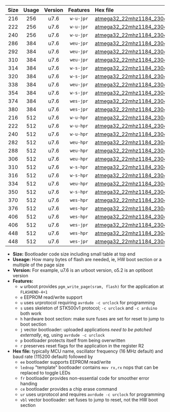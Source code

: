 |Size|Usage|Version|Features|Hex file|
|:-:|:-:|:-:|:-:|:--|
|216|256|u7.6|`w-u-jpr`|[atmega32_22mhz1184_230400bps_ur_vbl.hex](https://raw.githubusercontent.com/stefanrueger/urboot/main//atmega32_22mhz1184_230400bps_ur_vbl.hex)|
|222|256|u7.6|`w-u-jpr`|[atmega32_22mhz1184_230400bps_lednop_ur_vbl.hex](https://raw.githubusercontent.com/stefanrueger/urboot/main//atmega32_22mhz1184_230400bps_lednop_ur_vbl.hex)|
|240|256|u7.6|`w-u-jpr`|[atmega32_22mhz1184_230400bps_lednop_fr_ur_vbl.hex](https://raw.githubusercontent.com/stefanrueger/urboot/main//atmega32_22mhz1184_230400bps_lednop_fr_ur_vbl.hex)|
|286|384|u7.6|`weu-jpr`|[atmega32_22mhz1184_230400bps_ee_ur_vbl.hex](https://raw.githubusercontent.com/stefanrueger/urboot/main//atmega32_22mhz1184_230400bps_ee_ur_vbl.hex)|
|292|384|u7.6|`weu-jpr`|[atmega32_22mhz1184_230400bps_ee_lednop_ur_vbl.hex](https://raw.githubusercontent.com/stefanrueger/urboot/main//atmega32_22mhz1184_230400bps_ee_lednop_ur_vbl.hex)|
|310|384|u7.6|`weu-jpr`|[atmega32_22mhz1184_230400bps_ee_lednop_fr_ur_vbl.hex](https://raw.githubusercontent.com/stefanrueger/urboot/main//atmega32_22mhz1184_230400bps_ee_lednop_fr_ur_vbl.hex)|
|314|384|u7.6|`w-s-jpr`|[atmega32_22mhz1184_230400bps_vbl.hex](https://raw.githubusercontent.com/stefanrueger/urboot/main//atmega32_22mhz1184_230400bps_vbl.hex)|
|320|384|u7.6|`w-s-jpr`|[atmega32_22mhz1184_230400bps_lednop_vbl.hex](https://raw.githubusercontent.com/stefanrueger/urboot/main//atmega32_22mhz1184_230400bps_lednop_vbl.hex)|
|338|384|u7.6|`weu-jpr`|[atmega32_22mhz1184_230400bps_ee_lednop_fr_ce_ur_vbl.hex](https://raw.githubusercontent.com/stefanrueger/urboot/main//atmega32_22mhz1184_230400bps_ee_lednop_fr_ce_ur_vbl.hex)|
|354|384|u7.6|`w-s-jpr`|[atmega32_22mhz1184_230400bps_lednop_fr_vbl.hex](https://raw.githubusercontent.com/stefanrueger/urboot/main//atmega32_22mhz1184_230400bps_lednop_fr_vbl.hex)|
|374|384|u7.6|`wes-jpr`|[atmega32_22mhz1184_230400bps_ee_vbl.hex](https://raw.githubusercontent.com/stefanrueger/urboot/main//atmega32_22mhz1184_230400bps_ee_vbl.hex)|
|380|384|u7.6|`wes-jpr`|[atmega32_22mhz1184_230400bps_ee_lednop_vbl.hex](https://raw.githubusercontent.com/stefanrueger/urboot/main//atmega32_22mhz1184_230400bps_ee_lednop_vbl.hex)|
|216|512|u7.6|`w-u-hpr`|[atmega32_22mhz1184_230400bps_ur.hex](https://raw.githubusercontent.com/stefanrueger/urboot/main//atmega32_22mhz1184_230400bps_ur.hex)|
|222|512|u7.6|`w-u-hpr`|[atmega32_22mhz1184_230400bps_lednop_ur.hex](https://raw.githubusercontent.com/stefanrueger/urboot/main//atmega32_22mhz1184_230400bps_lednop_ur.hex)|
|240|512|u7.6|`w-u-hpr`|[atmega32_22mhz1184_230400bps_lednop_fr_ur.hex](https://raw.githubusercontent.com/stefanrueger/urboot/main//atmega32_22mhz1184_230400bps_lednop_fr_ur.hex)|
|282|512|u7.6|`weu-hpr`|[atmega32_22mhz1184_230400bps_ee_ur.hex](https://raw.githubusercontent.com/stefanrueger/urboot/main//atmega32_22mhz1184_230400bps_ee_ur.hex)|
|288|512|u7.6|`weu-hpr`|[atmega32_22mhz1184_230400bps_ee_lednop_ur.hex](https://raw.githubusercontent.com/stefanrueger/urboot/main//atmega32_22mhz1184_230400bps_ee_lednop_ur.hex)|
|306|512|u7.6|`weu-hpr`|[atmega32_22mhz1184_230400bps_ee_lednop_fr_ur.hex](https://raw.githubusercontent.com/stefanrueger/urboot/main//atmega32_22mhz1184_230400bps_ee_lednop_fr_ur.hex)|
|310|512|u7.6|`w-s-hpr`|[atmega32_22mhz1184_230400bps.hex](https://raw.githubusercontent.com/stefanrueger/urboot/main//atmega32_22mhz1184_230400bps.hex)|
|316|512|u7.6|`w-s-hpr`|[atmega32_22mhz1184_230400bps_lednop.hex](https://raw.githubusercontent.com/stefanrueger/urboot/main//atmega32_22mhz1184_230400bps_lednop.hex)|
|334|512|u7.6|`weu-hpr`|[atmega32_22mhz1184_230400bps_ee_lednop_fr_ce_ur.hex](https://raw.githubusercontent.com/stefanrueger/urboot/main//atmega32_22mhz1184_230400bps_ee_lednop_fr_ce_ur.hex)|
|350|512|u7.6|`w-s-hpr`|[atmega32_22mhz1184_230400bps_lednop_fr.hex](https://raw.githubusercontent.com/stefanrueger/urboot/main//atmega32_22mhz1184_230400bps_lednop_fr.hex)|
|370|512|u7.6|`wes-hpr`|[atmega32_22mhz1184_230400bps_ee.hex](https://raw.githubusercontent.com/stefanrueger/urboot/main//atmega32_22mhz1184_230400bps_ee.hex)|
|376|512|u7.6|`wes-hpr`|[atmega32_22mhz1184_230400bps_ee_lednop.hex](https://raw.githubusercontent.com/stefanrueger/urboot/main//atmega32_22mhz1184_230400bps_ee_lednop.hex)|
|406|512|u7.6|`wes-hpr`|[atmega32_22mhz1184_230400bps_ee_lednop_fr.hex](https://raw.githubusercontent.com/stefanrueger/urboot/main//atmega32_22mhz1184_230400bps_ee_lednop_fr.hex)|
|406|512|u7.6|`wes-jpr`|[atmega32_22mhz1184_230400bps_ee_lednop_fr_vbl.hex](https://raw.githubusercontent.com/stefanrueger/urboot/main//atmega32_22mhz1184_230400bps_ee_lednop_fr_vbl.hex)|
|448|512|u7.6|`wes-hpr`|[atmega32_22mhz1184_230400bps_ee_lednop_fr_ce.hex](https://raw.githubusercontent.com/stefanrueger/urboot/main//atmega32_22mhz1184_230400bps_ee_lednop_fr_ce.hex)|
|448|512|u7.6|`wes-jpr`|[atmega32_22mhz1184_230400bps_ee_lednop_fr_ce_vbl.hex](https://raw.githubusercontent.com/stefanrueger/urboot/main//atmega32_22mhz1184_230400bps_ee_lednop_fr_ce_vbl.hex)|

- **Size:** Bootloader code size including small table at top end
- **Useage:** How many bytes of flash are needed, ie, HW boot section or a multiple of the page size
- **Version:** For example, u7.6 is an urboot version, o5.2 is an optiboot version
- **Features:**
  + `w` urboot provides `pgm_write_page(sram, flash)` for the application at `FLASHEND-4+1`
  + `e` EEPROM read/write support
  + `u` uses urprotocol requiring `avrdude -c urclock` for programming
  + `s` uses skeleton of STK500v1 protocol; `-c urclock` and `-c arduino` both work
  + `h` hardware boot section: make sure fuses are set for reset to jump to boot section
  + `j` vector bootloader: uploaded applications *need to be patched externally*, eg, using `avrdude -c urclock`
  + `p` bootloader protects itself from being overwritten
  + `r` preserves reset flags for the application in the register R2
- **Hex file:** typically MCU name, oscillator frequency (16 MHz default) and baud rate (115200 default) followed by
  + `ee` bootloader supports EEPROM read/write
  + `lednop` "template" bootloader contains `mov rx,rx` nops that can be replaced to toggle LEDs
  + `fr` bootloader provides non-essential code for smoother error handing
  + `ce` bootloader provides a chip erase command
  + `ur` uses urprotocol and requires `avrdude -c urclock` for programming
  + `vbl` vector bootloader: set fuses to jump to reset, not the HW boot section
